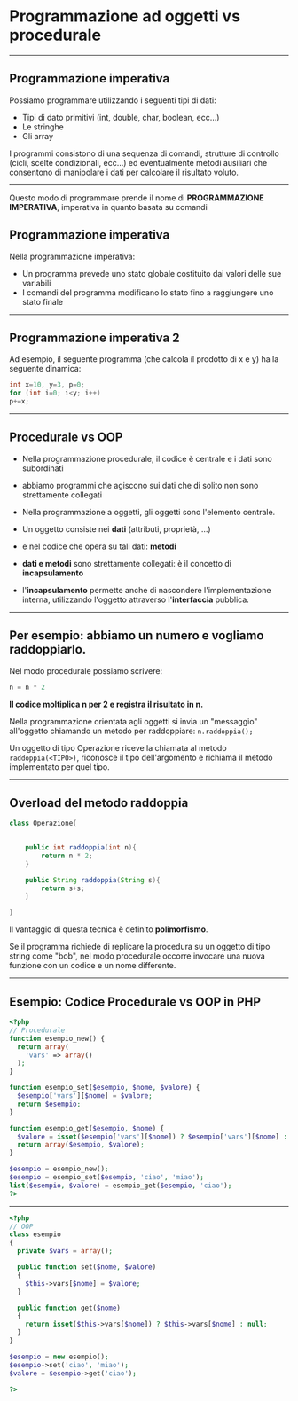 # Programmazione ad oggetti vs procedurale

---

## Programmazione imperativa

Possiamo programmare utilizzando i seguenti tipi di dati:

* Tipi di dato primitivi (int, double, char, boolean, ecc...) 
* Le stringhe
* Gli array

I programmi consistono di una sequenza di comandi, strutture di controllo (cicli, scelte condizionali, ecc...) ed eventualmente metodi ausiliari che consentono di manipolare i dati per calcolare il risultato voluto.

---

Questo modo di programmare prende il nome di __PROGRAMMAZIONE IMPERATIVA__, imperativa in quanto basata su comandi
                     
## Programmazione imperativa

Nella programmazione imperativa:

* Un programma prevede uno stato globale costituito dai valori delle sue variabili
* I comandi del programma modificano lo stato fino a raggiungere uno stato finale 

---

## Programmazione imperativa 2

Ad esempio, il seguente programma (che calcola il prodotto di x e y) ha la seguente dinamica:

```java
int x=10, y=3, p=0;
for (int i=0; i<y; i++)
p+=x;
```

---

## Procedurale vs OOP

* Nella programmazione procedurale, il codice è centrale e i dati sono subordinati 
* abbiamo programmi che agiscono sui dati che di solito non sono strettamente collegati

* Nella programmazione a oggetti, gli oggetti sono l'elemento centrale. 
* Un oggetto consiste nei **dati** (attributi, proprietà, ...) 
* e nel codice che opera su tali dati: **metodi** 
* **dati e metodi** sono strettamente collegati: è il concetto di **incapsulamento**
* l'**incapsulamento** permette anche di nascondere l'implementazione interna, utilizzando l'oggetto attraverso l'**interfaccia** pubblica.

---

## Per esempio: abbiamo un numero e vogliamo raddoppiarlo.

Nel modo procedurale possiamo scrivere:

```java
n = n * 2
```

**Il codice moltiplica n per 2 e registra il risultato in n.**

Nella programmazione orientata agli oggetti si invia un "messaggio" all'oggetto chiamando un metodo per raddoppiare: `n.raddoppia();`

Un oggetto di tipo Operazione riceve la chiamata al metodo `raddoppia(<TIPO>)`, riconosce il tipo dell'argomento e richiama il metodo implementato per quel tipo.


---

## Overload del metodo raddoppia

```java
class Operazione{
	

	public int raddoppia(int n){
		return n * 2;
	}

	public String raddoppia(String s){
		return s+s;
	}

}
```

Il vantaggio di questa tecnica è definito **polimorfismo**.

Se il programma richiede di replicare la procedura su un oggetto di tipo string come "bob", nel modo procedurale occorre invocare una nuova funzione con un codice e un nome differente.

---

## Esempio: Codice Procedurale vs OOP in PHP

```php
<?php
// Procedurale
function esempio_new() {
  return array(
    'vars' => array()
  );
}

function esempio_set($esempio, $nome, $valore) {
  $esempio['vars'][$nome] = $valore;
  return $esempio;
}

function esempio_get($esempio, $nome) {
  $valore = isset($esempio['vars'][$nome]) ? $esempio['vars'][$nome] : null;
  return array($esempio, $valore);
}

$esempio = esempio_new();
$esempio = esempio_set($esempio, 'ciao', 'miao');
list($esempio, $valore) = esempio_get($esempio, 'ciao');
?>
```

---

```php
<?php
// OOP
class esempio
{
  private $vars = array();

  public function set($nome, $valore)
  {
    $this->vars[$nome] = $valore;
  }

  public function get($nome)
  {
    return isset($this->vars[$nome]) ? $this->vars[$nome] : null;
  }
}

$esempio = new esempio();
$esempio->set('ciao', 'miao');
$valore = $esempio->get('ciao');

?>
```